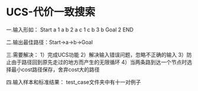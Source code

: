 # UCS-代价一致搜索

一.输入形如：
Start a 1
a b 2
a c 1
c b 3
b Goal 2
END

二.输出最佳路径：Start->a->b->Goal

三.需要解决：
1）完成UCS功能
2）解决输入错误问题，忽略不正确的输入
3）防止由于路径回到原先走过的地方而产生的无限循环
4）当两条路到达一个节点时选择最小cost路径保存，舍弃cost大的路径

四.输入样本和标准结果：
test_case文件夹中有十一对例子
